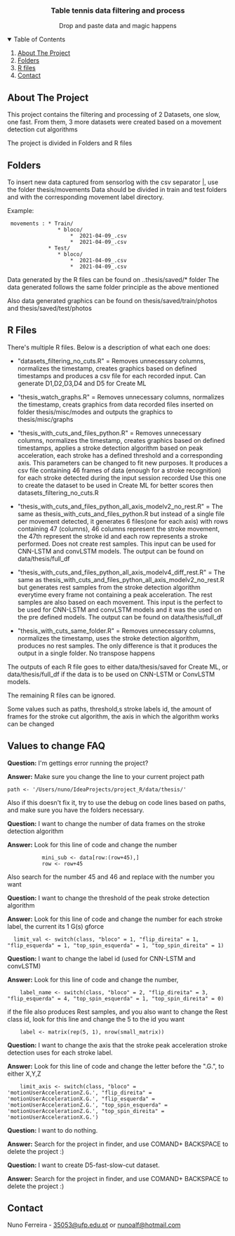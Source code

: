 



  <h3 align="center">Table tennis data filtering and process</h3>

  <p align="center">
    Drop and paste data and magic happens 
  </p>




<!-- TABLE OF CONTENTS -->
<details open="open">
  <summary>Table of Contents</summary>
  <ol>
    <li>
      <a href="#about-the-project">About The Project</a>
    </li>
    <li>
          <a href="#folders">Folders</a>
    </li>
    <li>
      <a href="#r-files">R files</a>
    </li>
    <li><a href="#contact">Contact</a></li>
  </ol>
</details>



<!-- ABOUT THE PROJECT -->
## About The Project

<!--[![Product Name Screen Shot][product-screenshot]](https://example.com)-->

This project contains the filtering and processing of 2 Datasets, one slow, one fast. From them, 3 more datasets were created based on a movement detection cut algorithms

The project is divided in Folders and R files
## Folders
To insert new data captured from sensorlog with the csv separator |, use the folder thesis/movements
Data should be divided in train and test folders and with the corresponding movement label directory.

Example:


~~~
 movements : * Train/
                * bloco/
                    *  2021-04-09_.csv
                    *  2021-04-09_.csv
             * Test/
                * bloco/
                    *  2021-04-09_.csv
                    *  2021-04-09_.csv
  ~~~              

Data generated by the R files can be found on ..thesis/saved/* folder
The data generated follows the same folder principle as the above mentioned

Also data generated graphics can be found on thesis/saved/train/photos and thesis/saved/test/photos


## R Files
There's multiple R files. Below is a description of what each one does:

 * "datasets_filtering_no_cuts.R" =  Removes unnecessary columns, normalizes the timestamp, creates graphics based on defined timestamps and produces a csv file for 
 each recorded input. Can generate D1,D2,D3,D4 and D5 for Create ML
 
 * "thesis_watch_graphs.R" = Removes unnecessary columns, normalizes the timestamp, creats graphics from data recorded files inserted on folder 
 thesis/misc/modes and outputs the graphics to thesis/misc/graphs

* "thesis_with_cuts_and_files_python.R" = Removes unnecessary columns, normalizes the timestamp, creates graphics based on defined timestamps, applies a 
                        stroke detection algorithm based on peak acceleration, each stroke has a defined threshold and a corresponding axis. 
                        This parameters can be changed to fit new purposes. It produces a csv file containing 46 frames of data (enough for a stroke recognition) for each stroke detected during the input session recorded
                        Use this one to create the dataset to be used in Create ML for better scores then datasets_filtering_no_cuts.R
                        
* "thesis_with_cuts_and_files_python_all_axis_modelv2_no_rest.R" = The same as thesis_with_cuts_and_files_python.R but instead of a single file per movement 
detected, it generates 6 files(one for each axis) with rows containing 47 (columns), 46 columns represent the stroke movement, the 47th represent the stroke id
and each row represents a stroke performed. Does not create rest samples. This input can be used for CNN-LSTM and convLSTM models. The output can be found
on data/thesis/full_df

* "thesis_with_cuts_and_files_python_all_axis_modelv4_diff_rest.R" = The same as thesis_with_cuts_and_files_python_all_axis_modelv2_no_rest.R but generates
rest samples from the stroke detection algorithm everytime every frame not containing a peak acceleration. The rest samples are also based on each movement.
 This input is the perfect to be used for CNN-LSTM and convLSTM models and it was the used on the pre defined models. The output can be found on 
 data/thesis/full_df                                                                                                                                   
     
* "thesis_with_cuts_same_folder.R" = Removes unnecessary columns, normalizes the timestamp, uses the stroke detection algorithm, produces no rest samples.
The only difference is that it produces the output in a single folder. No transpose happens

The outputs of each R file goes to either data/thesis/saved for Create ML, or data/thesis/full_df if the data is to be used on CNN-LSTM or ConvLSTM models.

The remaining R files can be ignored.



Some values such as paths, threshold,s stroke labels id, the amount of frames for the stroke cut algorithm, the axis in which the algorithm works can be changed

## Values to change FAQ
**Question:** I'm gettings error running the project?

**Answer:**  Make sure you change the line to your current project path
  ```
path <- '/Users/nuno/IdeaProjects/project_R/data/thesis/'
  ```
Also if this doesn't fix it, try to use the debug on code lines based on paths, and make sure you have the folders necessary.

**Question:** I want to change the number of data frames on the stroke detection algorithm

**Answer:**  Look for this line of code and change the number                                                                       
 ```
            mini_sub <- data[row:(row+45),]
            row <- row+45
 ```
Also search for the number 45 and 46 and replace with the number you want


**Question:** I want to change the threshold of the peak stroke detection algorithm 

**Answer:**  Look for this line of code and change the number for each stroke label, the current its 1 G(s) gforce

      limit_val <- switch(class, "bloco" = 1, "flip_direita" = 1, "flip_esquerda" = 1, "top_spin_esquerda" = 1, "top_spin_direita" = 1)

**Question:** I want to change the label id (used for CNN-LSTM and convLSTM) 

**Answer:**  Look for this line of code and change the number,

        label_name <- switch(class, "bloco" = 2, "flip_direita" = 3, "flip_esquerda" = 4, "top_spin_esquerda" = 1, "top_spin_direita" = 0)
if the file also produces Rest samples, and you also want to change the Rest class id, look for this line and change the 5 to the id you want
        
        label <- matrix(rep(5, 1), nrow(small_matrix))
        
**Question:** I want to change the axis that the stroke peak acceleration stroke detection uses for each stroke label. 

**Answer:**  Look for this line of code and change the letter before the ".G.", to either X,Y,Z

        limit_axis <- switch(class, "bloco" = 'motionUserAccelerationZ.G.', "flip_direita" = 'motionUserAccelerationX.G.', "flip_esquerda" = 'motionUserAccelerationZ.G.', "top_spin_esquerda" = 'motionUserAccelerationZ.G.', "top_spin_direita" = 'motionUserAccelerationX.G.')

**Question:** I want to do nothing. 

**Answer:**  Search for the project in finder, and use COMAND+ BACKSPACE to delete the project :)

**Question:** I want to create D5-fast-slow-cut dataset.

**Answer:**  Search for the project in finder, and use COMAND+ BACKSPACE to delete the project :)




<!-- CONTACT -->
## Contact

Nuno Ferreira  - 35053@ufp.edu.pt or nunoalf@hotmail.com










